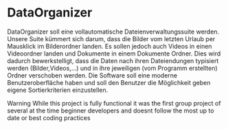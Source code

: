 # DataOrganizer

DataOrganizer soll eine vollautomatische Dateienverwaltungssuite werden.
Unsere Suite kümmert sich darum, dass die Bilder vom letzten Urlaub per
Mausklick im Bilderordner landen. Es sollen jedoch auch Videos in einen
Videoordner landen und Dokumente in einem Dokumente Ordner.
Dies wird dadurch bewerkstelligt, dass die Daten nach ihren Dateiendungen
typisiert werden (Bilder,Videos,…) und in ihre jeweiligen (vom Programm
erstellten) Ordner verschoben werden.
Die Software soll eine moderne Benutzeroberfläche haben und soll den Benutzer
die Möglichkeit geben eigene Sortierkriterien einzustellen.

Warning While this project is fully functional it was the first group project of several at the time beginner developers and doesnt follow the most up to date or best coding practices
